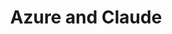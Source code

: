 --- 
title: "Azure and Claude"
publishdate: "2019-1-23T16:48:46+02:00"
src: "https://365manga.net/manga/azure-and-claude"
image: "https://data.365manga.net/images/thumbnails/32417-azure-and-claude.jpg"
description: " A person who has the power to control people bodies uses it to make them commit suicide, and one day encounters a special target."
---